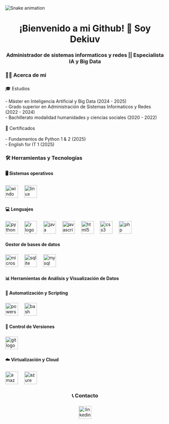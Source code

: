 <img src="https://github.com/Dekiuv/Dekiuv/snake.yml" alt="Snake animation" />

###

<h1 align="center">¡Bienvenido a mi Github! 👋 Soy Dekiuv</h1>

###

<h3 align="center">Administrador de sistemas informaticos y redes || Especialista IA y Big Data</h3>

###

<h3 align="left">👨‍💻 Acerca de mi</h3>

###

<p align="left">🎓 Estudios<br><br>    - Máster en Inteligencia Artificial y Big Data (2024 - 2025)<br>    - Grado superior en Administración de Sistemas Informaticos y Redes (2022 - 2024)<br>- Bachillerato modalidad humanidades y ciencias sociales (2020 - 2022)<br><br>📜 Certificados<br><br>    - Fundamentos de Python 1 & 2 (2025)<br>    - English for IT 1 (2025)</p>

###

<h3 align="left">🛠️ Herramientas y Tecnologías</h3>

###

<h4 align="left">🖥️ Sistemas operativos</h4>

###

<div align="left">
  <img src="https://cdn.jsdelivr.net/gh/devicons/devicon/icons/windows8/windows8-original.svg" height="40" alt="windows8 logo"  />
  <img width="12" />
  <img src="https://skillicons.dev/icons?i=linux" height="40" alt="linux logo"  />
</div>

###

<h4 align="left">💻 Lenguajes</h4>

###

<div align="left">
  <img src="https://skillicons.dev/icons?i=py" height="40" alt="python logo"  />
  <img width="12" />
  <img src="https://skillicons.dev/icons?i=r" height="40" alt="r logo"  />
  <img width="12" />
  <img src="https://skillicons.dev/icons?i=java" height="40" alt="java logo"  />
  <img width="12" />
  <img src="https://skillicons.dev/icons?i=js" height="40" alt="javascript logo"  />
  <img width="12" />
  <img src="https://skillicons.dev/icons?i=html" height="40" alt="html5 logo"  />
  <img width="12" />
  <img src="https://skillicons.dev/icons?i=css" height="40" alt="css3 logo"  />
  <img width="12" />
  <img src="https://skillicons.dev/icons?i=php" height="40" alt="php logo"  />
</div>

###

<h4 align="left">Gestor de bases de datos</h4>

###

<div align="left">
  <img src="https://cdn.jsdelivr.net/gh/devicons/devicon/icons/microsoftsqlserver/microsoftsqlserver-plain.svg" height="40" alt="microsoftsqlserver logo"  />
  <img width="12" />
  <img src="https://skillicons.dev/icons?i=sqlite" height="40" alt="sqlite logo"  />
  <img width="12" />
  <img src="https://skillicons.dev/icons?i=mysql" height="40" alt="mysql logo"  />
</div>

###

<h4 align="left">📊 Herramientas de Análisis y Visualización de Datos</h4>

###

<div align="left">
</div>

###

<h4 align="left">🤖 Automatización y Scripting</h4>

###

<div align="left">
  <img src="https://skillicons.dev/icons?i=powershell" height="40" alt="powershell logo"  />
  <img width="12" />
  <img src="https://skillicons.dev/icons?i=bash" height="40" alt="bash logo"  />
</div>

###

<h4 align="left">📑 Control de Versiones</h4>

###

<div align="left">
  <img src="https://skillicons.dev/icons?i=git" height="40" alt="git logo"  />
</div>

###

<h4 align="left">☁️ Virtualización y Cloud</h4>

###

<div align="left">
  <img src="https://skillicons.dev/icons?i=aws" height="40" alt="amazonwebservices logo"  />
  <img width="12" />
  <img src="https://skillicons.dev/icons?i=azure" height="40" alt="azure logo"  />
</div>

###

<h3 align="center">📞 Contacto</h3>

###

<div align="center">
  <a href="https://www.linkedin.com/in/diego-roque-valero/" target="_blank">
    <img src="https://img.shields.io/static/v1?message=LinkedIn&logo=linkedin&label=&color=0077B5&logoColor=white&labelColor=&style=for-the-badge" height="40" alt="linkedin logo"  />
  </a>
</div>

###

